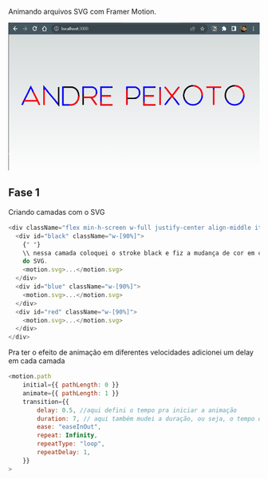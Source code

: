 Animando arquivos SVG com Framer Motion.

![Animation SVG Framer Motion](https://github.com/andpeicunha/svg-animation-greensock/blob/main/public/exemplo-svg-animation,jpg.png?raw=true)

## Fase 1

Criando camadas com o SVG

```javascript
<div className="flex min-h-screen w-full justify-center align-middle items-center">
  <div id="black" className="w-[90%]">
    {" "}
    \\ nessa camada coloquei o stroke black e fiz a mudança de cor em cada camada
    do SVG.
    <motion.svg>...</motion.svg>
  </div>
  <div id="blue" className="w-[90%]">
    <motion.svg>...</motion.svg>
  </div>
  <div id="red" className="w-[90%]">
    <motion.svg>...</motion.svg>
  </div>
</div>
```

Pra ter o efeito de animação em diferentes velocidades adicionei um delay em cada camada

```javascript
<motion.path
    initial={{ pathLength: 0 }}
    animate={{ pathLength: 1 }}
    transition={{
        delay: 0.5, //aqui defini o tempo pra iniciar a animação
        duration: 7, // aqui também mudei a duração, ou seja, o tempo que leva pra finalizar a animação
        ease: "easeInOut",
        repeat: Infinity,
        repeatType: "loop",
        repeatDelay: 1,
    }}
>
```
